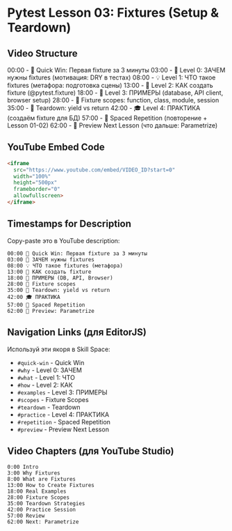 # Pytest Lesson 03: Fixtures (Setup & Teardown)

## Video Structure

00:00 - 🎯 Quick Win: Первая fixture за 3 минуты
03:00 - 📌 Level 0: ЗАЧЕМ нужны fixtures (мотивация: DRY в тестах)
08:00 - 💡 Level 1: ЧТО такое fixtures (метафора: подготовка сцены)
13:00 - 🔧 Level 2: КАК создать fixture (@pytest.fixture)
18:00 - 📝 Level 3: ПРИМЕРЫ (database, API client, browser setup)
28:00 - 🔄 Fixture scopes: function, class, module, session
35:00 - 🧹 Teardown: yield vs return
42:00 - 🎓 Level 4: ПРАКТИКА (создаём fixture для БД)
57:00 - 🔄 Spaced Repetition (повторение + Lesson 01-02)
62:00 - 👀 Preview Next Lesson (что дальше: Parametrize)

## YouTube Embed Code

```html
<iframe
  src="https://www.youtube.com/embed/VIDEO_ID?start=0"
  width="100%"
  height="500px"
  frameborder="0"
  allowfullscreen>
</iframe>
```

## Timestamps for Description

Copy-paste это в YouTube description:

```
00:00 🎯 Quick Win: Первая fixture за 3 минуты
03:00 📌 ЗАЧЕМ нужны fixtures
08:00 💡 ЧТО такое fixtures (метафора)
13:00 🔧 КАК создать fixture
18:00 📝 ПРИМЕРЫ (DB, API, Browser)
28:00 🔄 Fixture scopes
35:00 🧹 Teardown: yield vs return
42:00 🎓 ПРАКТИКА
57:00 🔄 Spaced Repetition
62:00 👀 Preview: Parametrize
```

## Navigation Links (для EditorJS)

Используй эти якоря в Skill Space:

- `#quick-win` - Quick Win
- `#why` - Level 0: ЗАЧЕМ
- `#what` - Level 1: ЧТО
- `#how` - Level 2: КАК
- `#examples` - Level 3: ПРИМЕРЫ
- `#scopes` - Fixture Scopes
- `#teardown` - Teardown
- `#practice` - Level 4: ПРАКТИКА
- `#repetition` - Spaced Repetition
- `#preview` - Preview Next Lesson

## Video Chapters (для YouTube Studio)

```
0:00 Intro
3:00 Why Fixtures
8:00 What are Fixtures
13:00 How to Create Fixtures
18:00 Real Examples
28:00 Fixture Scopes
35:00 Teardown Strategies
42:00 Practice Session
57:00 Review
62:00 Next: Parametrize
```
